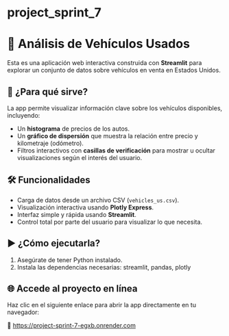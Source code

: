 # project_sprint_7

# 🚗 Análisis de Vehículos Usados

Esta es una aplicación web interactiva construida con **Streamlit** para explorar un conjunto de datos sobre vehículos en venta en Estados Unidos.

## 📌 ¿Para qué sirve?

La app permite visualizar información clave sobre los vehículos disponibles, incluyendo:

- Un **histograma** de precios de los autos.
- Un **gráfico de dispersión** que muestra la relación entre precio y kilometraje (odómetro).
- Filtros interactivos con **casillas de verificación** para mostrar u ocultar visualizaciones según el interés del usuario.

## 🛠️ Funcionalidades

- Carga de datos desde un archivo CSV (`vehicles_us.csv`).
- Visualización interactiva usando **Plotly Express**.
- Interfaz simple y rápida usando **Streamlit**.
- Control total por parte del usuario para visualizar lo que necesita.

## ▶️ ¿Cómo ejecutarla?

1. Asegúrate de tener Python instalado.
2. Instala las dependencias necesarias:
   streamlit, pandas, plotly

## 🌐 Accede al proyecto en línea

Haz clic en el siguiente enlace para abrir la app directamente en tu navegador:

🔗 https://project-sprint-7-egxb.onrender.com